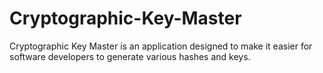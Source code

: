# Cryptographic-Key-Master
Cryptographic Key Master is an application designed to make it easier for software developers to generate various hashes and keys.
